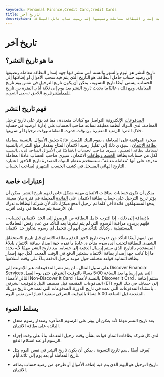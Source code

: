 ```yaml
---
keywords: Personal Finance,Credit Card,Credit Cards
title: تاريخ آخر
description: تاريخ النشر هو اليوم والشهر والسنة التي تنشر فيها جهة إصدار البطاقة معاملة وتضيفها إلى رصيد حساب حامل البطاقة.
---
```


# تاريخ آخر
## ما هو تاريخ النشر؟

تاريخ النشر هو اليوم والشهر والسنة التي تنشر فيها جهة إصدار البطاقة معاملة وتضيفها إلى رصيد حساب حامل البطاقة. هو التاريخ الذي يتم فيه سحب الأموال أو إضافتها إلى الحساب. يسمى أيضًا تاريخ التسوية ، يمكن أن يكون تاريخ الترحيل في نفس يوم تاريخ المعاملة. ومع ذلك ، غالبًا ما يحدث تاريخ النشر بعد يوم إلى ثلاثة أيام. الفترة بين [تاريخ المعاملة وتاريخ](/transaction-date) اللاحق تسمى التعويم.

## فهم تاريخ النشر

[المدفوعات](/payment) الإلكترونية التواصل مع كيانات متعددة ، مما قد يؤثر على تاريخ ترحيل المعاملة. لدى البنوك أنظمة مطبقة تساعد صاحب الحساب على إدارة الرصيد في حسابه خلال الفترة الزمنية المتغيرة بين وقت حدوث المعاملة ووقت ترحيلها أو تسويتها.

بمجرد الموافقة على المعاملة ، يقوم البنك المُصدر عادةً بتعليق الأموال. بالنسبة لمعاملة [بطاقة الائتمان](/creditcard) ، سيؤدي ذلك إلى تقليل رصيد الائتمان المتاح بمقدار مبلغ الشراء. بالنسبة لمعاملة بطاقة الخصم ، سيرى صاحب الحساب انخفاضًا في الأموال المتاحة لديه. بالنسبة لكل من حسابات بطاقة [الخصم وبطاقات](/debitcard) الائتمان ، سيرى صاحب الحساب عادةً المعاملة مدرجة على أنها "معاملة معلقة". ستستخدم معظم البنوك المصدرة تاريخ اللاحق باعتباره التاريخ النهائي المسجل في كشف الحساب الشهري لصاحب الحساب.

## إعتبارات خاصة

يمكن أن تكون حسابات بطاقات الائتمان مهمة بشكل خاص لفهم تاريخ النشر. يمكن أن يؤثر تاريخ الترحيل على حساب بطاقة الائتمان على [الفائدة](/interest) المحملة في فترة بيان معينة. يدفع المستهلكون فائدة أقل كلما تم ترحيل الدفع مبكرًا. ذلك لأن شركة البطاقات تدرك أن الأرصدة يتم سدادها في وقت أقرب.

بالإضافة إلى ذلك ، إذا اقترب حامل البطاقة من الوصول إلى الحد الائتماني لحسابه ، فإنهم يريدون مراقبة الرسوم التي لم يتم نشرها بعد للتأكد من عدم رفض المعاملات المستقبلية ، وكذلك للتأكد من أنهم لن تتحمل أي رسوم لتجاوز حد الائتمان.

من المهم أيضًا التأكد من حدوث تاريخ لاحق للدفع ببطاقة الائتمان قبل تاريخ الاستحقاق الشهري للبطاقة لتجنب أي [رسوم متأخرة](/late-fee). عادةً ما تقوم جهة إصدار بطاقة الائتمان بإبلاغ المستخدم بالتاريخ الذي سيتم إرسال الدفعة إلى حسابه. يعد تاريخ النشر مهمًا لأنه يحدد ما إذا كانت جهة إصدار بطاقة الائتمان ستعتبر الدفع في الوقت المحدد. لكل جهة إصدار بطاقة ائتمانية قواعد مختلفة حول موعد ترحيل الدفعة بناءً على وقت استلامها.

على سبيل المثال ، لن يتم نشر المدفوعات عبر الإنترنت إلى Discover Financial Services التي يتم إرسالها بعد الساعة 5:00 مساءً بالتوقيت الشرقي حتى يوم العمل التالي لأعضاء Non-Discover It Card. بالنسبة لأعضاء Discover It Card ، ستتم إضافة المدفوعات المقدمة قبل منتصف الليل بالتوقيت الشرقي (ET) إلى حسابك في ذلك اليوم ، باستثناء المدفوعات التي تمت في تاريخ الدورة. المدفوعات التي تمت في تاريخ دورتك المقدمة قبل الساعة 5:00 مساءً بالتوقيت الشرقي ستقيد اعتبارًا من نفس اليوم.

## يسلط الضوء

- يعد تاريخ النشر مهمًا لأنه يمكن أن يؤثر على الرسوم المتأخرة ومقدار رسوم معدل الفائدة على بطاقة الائتمان.

- لدى كل شركة بطاقات ائتمان قواعد بشأن وقت ترحيل المعاملة بناءً على وقت إجراء الرسوم أو عند استلام الدفع.

- يُعرف أيضًا باسم تاريخ التسوية ، يمكن أن يكون تاريخ النشر في نفس اليوم مثل تاريخ المعاملة أو بعد يوم إلى ثلاثة أيام.

- تاريخ الترحيل هو اليوم الذي يتم فيه إضافة الأموال أو طرحها من رصيد حساب بطاقة الائتمان.

